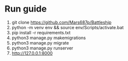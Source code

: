 # Run guide #
1. git clone https://github.com/Mars687p/Battleship
2. python -m venv env && source env/Scripts/activate.bat
3. pip install -r requirements.txt
4. python3 manage.py makemigrations
5. python3 manage.py migrate
6. python3 manage.py runserver
7. http://127.0.0.1:8000